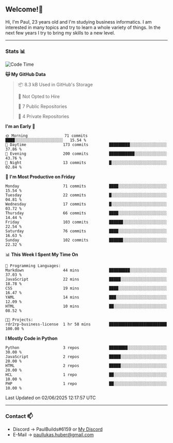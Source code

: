 ## Welcome!👋

Hi, I'm Paul, 23 years old and I'm studying business informatics. I am interested in many topics and try to learn a whole variety of things. In the next few years I try to bring my skills to a new level.

---
### Stats 📊

<!--START_SECTION:waka-->
![Code Time](http://img.shields.io/badge/Code%20Time-126%20hrs%2024%20mins-blue)

**🐱 My GitHub Data** 

> 📦 8.3 kB Used in GitHub's Storage 
 > 
> 🚫 Not Opted to Hire
 > 
> 📜 7 Public Repositories 
 > 
> 🔑 4 Private Repositories 
 > 
**I'm an Early 🐤** 

```text
🌞 Morning                71 commits          ████░░░░░░░░░░░░░░░░░░░░░   15.54 % 
🌆 Daytime                173 commits         █████████░░░░░░░░░░░░░░░░   37.86 % 
🌃 Evening                200 commits         ███████████░░░░░░░░░░░░░░   43.76 % 
🌙 Night                  13 commits          █░░░░░░░░░░░░░░░░░░░░░░░░   02.84 % 
```
📅 **I'm Most Productive on Friday** 

```text
Monday                   71 commits          ████░░░░░░░░░░░░░░░░░░░░░   15.54 % 
Tuesday                  22 commits          █░░░░░░░░░░░░░░░░░░░░░░░░   04.81 % 
Wednesday                17 commits          █░░░░░░░░░░░░░░░░░░░░░░░░   03.72 % 
Thursday                 66 commits          ████░░░░░░░░░░░░░░░░░░░░░   14.44 % 
Friday                   103 commits         ██████░░░░░░░░░░░░░░░░░░░   22.54 % 
Saturday                 76 commits          ████░░░░░░░░░░░░░░░░░░░░░   16.63 % 
Sunday                   102 commits         ██████░░░░░░░░░░░░░░░░░░░   22.32 % 
```


📊 **This Week I Spent My Time On** 

```text
💬 Programming Languages: 
Markdown                 44 mins             █████████░░░░░░░░░░░░░░░░   37.03 % 
JavaScript               22 mins             █████░░░░░░░░░░░░░░░░░░░░   18.78 % 
CSS                      19 mins             ████░░░░░░░░░░░░░░░░░░░░░   16.47 % 
YAML                     14 mins             ███░░░░░░░░░░░░░░░░░░░░░░   12.09 % 
HTML                     10 mins             ██░░░░░░░░░░░░░░░░░░░░░░░   08.52 % 

🐱‍💻 Projects: 
rdr2rp-business-license  1 hr 58 mins        █████████████████████████   100.00 % 
```

**I Mostly Code in Python** 

```text
Python                   3 repos             ████████░░░░░░░░░░░░░░░░░   30.00 % 
JavaScript               2 repos             █████░░░░░░░░░░░░░░░░░░░░   20.00 % 
HTML                     2 repos             █████░░░░░░░░░░░░░░░░░░░░   20.00 % 
HCL                      1 repo              ██░░░░░░░░░░░░░░░░░░░░░░░   10.00 % 
PHP                      1 repo              ██░░░░░░░░░░░░░░░░░░░░░░░   10.00 % 
```




 Last Updated on 02/06/2025 12:17:57 UTC
<!--END_SECTION:waka-->

---
### Contact 📫

* Discord -> PaulBuilds#6159 or [My Discord](https://discord.gg/7kq6UnB)
* E-Mail -> paullukas.huber@gmail.com

